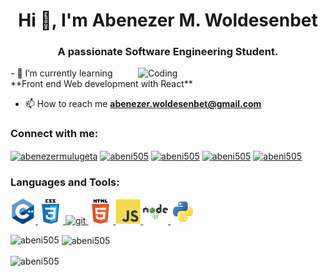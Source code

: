 <h1 align="center">Hi 👋, I'm Abenezer M. Woldesenbet</h1>
<h3 align="center">A passionate Software Engineering Student.</h3>
<img align="right" alt="Coding" width="300" src="[https://unsplash.com/photos/a-macbook-with-lines-of-code-on-its-screen-on-a-busy-desk-m_HRfLhgABo](https://images.unsplash.com/photo-1498050108023-c5249f4df085?q=80&w=2072&auto=format&fit=crop&ixlib=rb-4.0.3&ixid=M3wxMjA3fDB8MHxwaG90by1wYWdlfHx8fGVufDB8fHx8fA%3D%3D)"/>
- 🌱 I’m currently learning **Front end Web development with React**

- 📫 How to reach me **abenezer.woldesenbet@gmail.com**

<h3 align="left">Connect with me:</h3>
<p align="left">
<a href="https://linkedin.com/in/abenezermulugeta" target="blank"><img align="center" src="https://raw.githubusercontent.com/rahuldkjain/github-profile-readme-generator/master/src/images/icons/Social/linked-in-alt.svg" alt="abenezermulugeta" height="30" width="40" /></a>
<a href="https://instagram.com/abeni505" target="blank"><img align="center" src="https://raw.githubusercontent.com/rahuldkjain/github-profile-readme-generator/master/src/images/icons/Social/instagram.svg" alt="abeni505" height="30" width="40" /></a>
<a href="https://www.hackerrank.com/abeni505" target="blank"><img align="center" src="https://raw.githubusercontent.com/rahuldkjain/github-profile-readme-generator/master/src/images/icons/Social/hackerrank.svg" alt="abeni505" height="30" width="40" /></a>
<a href="https://codeforces.com/profile/abeni505" target="blank"><img align="center" src="https://raw.githubusercontent.com/rahuldkjain/github-profile-readme-generator/master/src/images/icons/Social/codeforces.svg" alt="abeni505" height="30" width="40" /></a>
<a href="https://www.leetcode.com/abeni505" target="blank"><img align="center" src="https://raw.githubusercontent.com/rahuldkjain/github-profile-readme-generator/master/src/images/icons/Social/leet-code.svg" alt="abeni505" height="30" width="40" /></a>
</p>

<h3 align="left">Languages and Tools:</h3>
<p align="left"> <a href="https://www.w3schools.com/cpp/" target="_blank" rel="noreferrer"> <img src="https://raw.githubusercontent.com/devicons/devicon/master/icons/cplusplus/cplusplus-original.svg" alt="cplusplus" width="40" height="40"/> </a> <a href="https://www.w3schools.com/css/" target="_blank" rel="noreferrer"> <img src="https://raw.githubusercontent.com/devicons/devicon/master/icons/css3/css3-original-wordmark.svg" alt="css3" width="40" height="40"/> </a> <a href="https://git-scm.com/" target="_blank" rel="noreferrer"> <img src="https://www.vectorlogo.zone/logos/git-scm/git-scm-icon.svg" alt="git" width="40" height="40"/> </a> <a href="https://www.w3.org/html/" target="_blank" rel="noreferrer"> <img src="https://raw.githubusercontent.com/devicons/devicon/master/icons/html5/html5-original-wordmark.svg" alt="html5" width="40" height="40"/> </a> <a href="https://developer.mozilla.org/en-US/docs/Web/JavaScript" target="_blank" rel="noreferrer"> <img src="https://raw.githubusercontent.com/devicons/devicon/master/icons/javascript/javascript-original.svg" alt="javascript" width="40" height="40"/> </a> <a href="https://nodejs.org" target="_blank" rel="noreferrer"> <img src="https://raw.githubusercontent.com/devicons/devicon/master/icons/nodejs/nodejs-original-wordmark.svg" alt="nodejs" width="40" height="40"/> </a> <a href="https://www.python.org" target="_blank" rel="noreferrer"> <img src="https://raw.githubusercontent.com/devicons/devicon/master/icons/python/python-original.svg" alt="python" width="40" height="40"/> </a> </p>

<p><img align="left" src="https://github-readme-stats.vercel.app/api/top-langs?username=abeni505&show_icons=true&locale=en&layout=compact" alt="abeni505" /></p>

<p>&nbsp;<img align="center" src="https://github-readme-stats.vercel.app/api?username=abeni505&show_icons=true&locale=en" alt="abeni505" /></p>

<p><img align="center" src="https://github-readme-streak-stats.herokuapp.com/?user=abeni505&" alt="abeni505" /></p>
